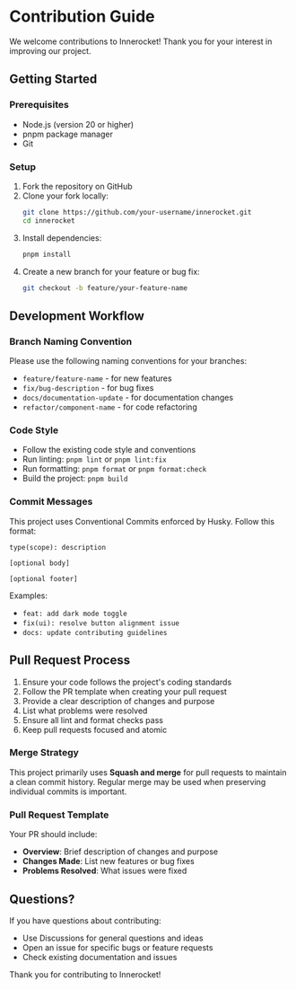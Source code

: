# Contribution Guide

We welcome contributions to Innerocket! Thank you for your interest in improving our project.

## Getting Started

### Prerequisites

- Node.js (version 20 or higher)
- pnpm package manager
- Git

### Setup

1. Fork the repository on GitHub
2. Clone your fork locally:
   ```bash
   git clone https://github.com/your-username/innerocket.git
   cd innerocket
   ```
3. Install dependencies:
   ```bash
   pnpm install
   ```
4. Create a new branch for your feature or bug fix:
   ```bash
   git checkout -b feature/your-feature-name
   ```

## Development Workflow

### Branch Naming Convention

Please use the following naming conventions for your branches:
- `feature/feature-name` - for new features
- `fix/bug-description` - for bug fixes
- `docs/documentation-update` - for documentation changes
- `refactor/component-name` - for code refactoring

### Code Style

- Follow the existing code style and conventions
- Run linting: `pnpm lint` or `pnpm lint:fix`
- Run formatting: `pnpm format` or `pnpm format:check`
- Build the project: `pnpm build`

### Commit Messages

This project uses Conventional Commits enforced by Husky. Follow this format:
```
type(scope): description

[optional body]

[optional footer]
```

Examples:
- `feat: add dark mode toggle`
- `fix(ui): resolve button alignment issue`
- `docs: update contributing guidelines`

## Pull Request Process

1. Ensure your code follows the project's coding standards
2. Follow the PR template when creating your pull request
3. Provide a clear description of changes and purpose
4. List what problems were resolved
5. Ensure all lint and format checks pass
6. Keep pull requests focused and atomic

### Merge Strategy

This project primarily uses **Squash and merge** for pull requests to maintain a clean commit history. Regular merge may be used when preserving individual commits is important.

### Pull Request Template

Your PR should include:
- **Overview**: Brief description of changes and purpose
- **Changes Made**: List new features or bug fixes
- **Problems Resolved**: What issues were fixed

## Questions?

If you have questions about contributing:
- Use Discussions for general questions and ideas
- Open an issue for specific bugs or feature requests
- Check existing documentation and issues

Thank you for contributing to Innerocket!

